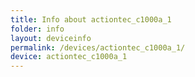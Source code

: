 ```yaml
---
title: Info about actiontec_c1000a_1
folder: info
layout: deviceinfo
permalink: /devices/actiontec_c1000a_1/
device: actiontec_c1000a_1
---
```

